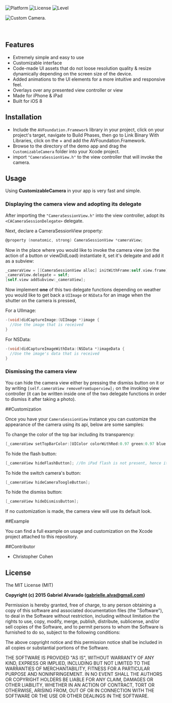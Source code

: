![Platform](https://img.shields.io/badge/platform-iOS-brightgreen.svg)
![License](https://img.shields.io/badge/license-MIT-blue.svg)
![Level](https://img.shields.io/badge/level-over%209000-1CCDD6.svg)

![Custom Camera.](https://raw.githubusercontent.com/GabrielAlva/Cool-iOS-Camera/master/MarkdownImage.png)
<br />
<br />
<br />

## Features
- Extremely simple and easy to use
- Customizable interface
- Code-made UI assets that do not loose resolution quality & resize dynamically depending on the screen size of the device.
- Added animations to the UI elements for a more intuitive and responsive feel.
- Overlays over any presented view controller or view
- Made for iPhone & iPad
- Built for iOS 8

## Installation
* Include the `AVFoundation.Framework` library in your project, click on your project's target, navigate to Build Phases, then go to Link Binary With Libraries, click on the + and add the AVFoundation.Framework.
* Browse to the directory of the demo app and drag the `CustomizableCamera` folder into your Xcode project.
* import `"CameraSessionView.h"` to the view controller that will invoke the camera.

## Usage 

Using **CustomizableCamera** in your app is very fast and simple.

### Displaying the camera view and adopting its delegate

After importing the `"CameraSessionView.h"` into the view controller, adopt its `<CACameraSessionDelegate>` delegate.

Next, declare a CameraSessionView property:
```objective-c
@property (nonatomic, strong) CameraSessionView *cameraView;
```

Now in the place where you would like to invoke the camera view (on the action of a button or viewDidLoad) instantiate it, set it's delegate and add it as a subview:
```objective-c
_cameraView = [[CameraSessionView alloc] initWithFrame:self.view.frame];
_cameraView.delegate = self;
[self.view addSubview:_cameraView];
```

Now implement **one** of this two delegate functions depending on weather you would like to get back a `UIImage` or `NSData` for an image when the shutter on the camera is pressed,

For a UIImage:
```objective-c
-(void)didCaptureImage:(UIImage *)image {
  //Use the image that is received
}
```
For NSData:
```objective-c
-(void)didCaptureImageWithData:(NSData *)imageData {
  //Use the image's data that is received
}
```

### Dismissing the camera view

You can hide the camera view either by pressing the dismiss button on it or by writing `[self.cameraView removeFromSuperview];` on the invoking view controller (it can be written inside one of the two delegate functions in order to dismiss it after taking a photo). 

##Customization

Once you have your `CameraSessionView` instance you can customize the appearance of the camera using its api, below are some samples:

To change the color of the top bar including its transparency:
```objective-c
[_cameraView setTopBarColor:[UIColor colorWithRed:0.97 green:0.97 blue:0.97 alpha: 0.64]];
```
To hide the flash button:
```objective-c
[_cameraView hideFlashButton]; //On iPad flash is not present, hence it wont appear.
```
To hide the switch camera's button:
```objective-c
[_cameraView hideCameraToogleButton];
```
To hide the dismiss button:
```objective-c
[_cameraView hideDismissButton];
```
If no customization is made, the camera view will use its default look.

##Example

You can find a full example on usage and customization on the Xcode project attached to this repository.

##Contributor

* Christopher Cohen

## License

The MIT License (MIT)

**Copyright (c) 2015 Gabriel Alvarado (gabrielle.alva@gmail.com)**

Permission is hereby granted, free of charge, to any person obtaining a copy
of this software and associated documentation files (the "Software"), to deal
in the Software without restriction, including without limitation the rights
to use, copy, modify, merge, publish, distribute, sublicense, and/or sell
copies of the Software, and to permit persons to whom the Software is
furnished to do so, subject to the following conditions:

The above copyright notice and this permission notice shall be included in all
copies or substantial portions of the Software.

THE SOFTWARE IS PROVIDED "AS IS", WITHOUT WARRANTY OF ANY KIND, EXPRESS OR
IMPLIED, INCLUDING BUT NOT LIMITED TO THE WARRANTIES OF MERCHANTABILITY,
FITNESS FOR A PARTICULAR PURPOSE AND NONINFRINGEMENT. IN NO EVENT SHALL THE
AUTHORS OR COPYRIGHT HOLDERS BE LIABLE FOR ANY CLAIM, DAMAGES OR OTHER
LIABILITY, WHETHER IN AN ACTION OF CONTRACT, TORT OR OTHERWISE, ARISING FROM,
OUT OF OR IN CONNECTION WITH THE SOFTWARE OR THE USE OR OTHER DEALINGS IN THE
SOFTWARE.
